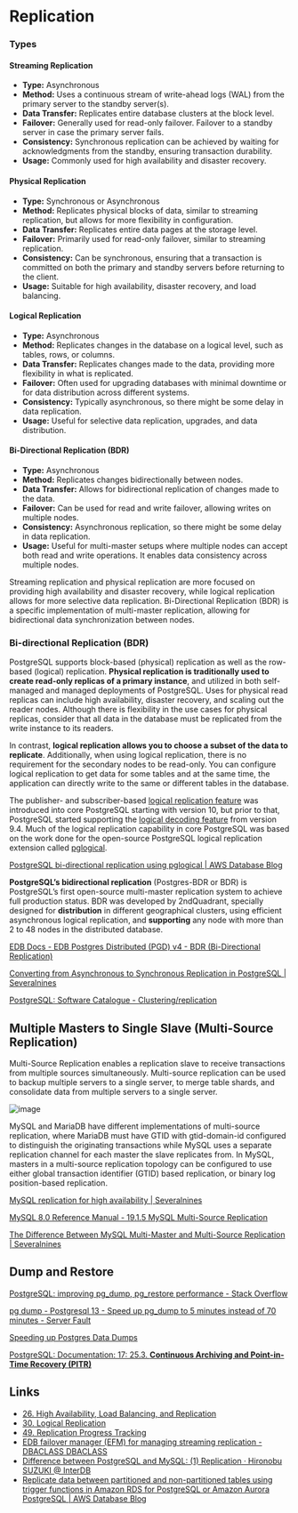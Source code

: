 # Replication

### Types

#### Streaming Replication

- **Type:** Asynchronous
- **Method:** Uses a continuous stream of write-ahead logs (WAL) from the primary server to the standby server(s).
- **Data Transfer:** Replicates entire database clusters at the block level.
- **Failover:** Generally used for read-only failover. Failover to a standby server in case the primary server fails.
- **Consistency:** Synchronous replication can be achieved by waiting for acknowledgments from the standby, ensuring transaction durability.
- **Usage:** Commonly used for high availability and disaster recovery.

#### Physical Replication

- **Type:** Synchronous or Asynchronous
- **Method:** Replicates physical blocks of data, similar to streaming replication, but allows for more flexibility in configuration.
- **Data Transfer:** Replicates entire data pages at the storage level.
- **Failover:** Primarily used for read-only failover, similar to streaming replication.
- **Consistency:** Can be synchronous, ensuring that a transaction is committed on both the primary and standby servers before returning to the client.
- **Usage:** Suitable for high availability, disaster recovery, and load balancing.

#### Logical Replication

- **Type:** Asynchronous
- **Method:** Replicates changes in the database on a logical level, such as tables, rows, or columns.
- **Data Transfer:** Replicates changes made to the data, providing more flexibility in what is replicated.
- **Failover:** Often used for upgrading databases with minimal downtime or for data distribution across different systems.
- **Consistency:** Typically asynchronous, so there might be some delay in data replication.
- **Usage:** Useful for selective data replication, upgrades, and data distribution.

#### Bi-Directional Replication (BDR)

- **Type:** Asynchronous
- **Method:** Replicates changes bidirectionally between nodes.
- **Data Transfer:** Allows for bidirectional replication of changes made to the data.
- **Failover:** Can be used for read and write failover, allowing writes on multiple nodes.
- **Consistency:** Asynchronous replication, so there might be some delay in data replication.
- **Usage:** Useful for multi-master setups where multiple nodes can accept both read and write operations. It enables data consistency across multiple nodes.

Streaming replication and physical replication are more focused on providing high availability and disaster recovery, while logical replication allows for more selective data replication. Bi-Directional Replication (BDR) is a specific implementation of multi-master replication, allowing for bidirectional data synchronization between nodes.

### Bi-directional Replication (BDR)

PostgreSQL supports block-based (physical) replication as well as the row-based (logical) replication. **Physical replication is traditionally used to create read-only replicas of a primary instance**, and utilized in both self-managed and managed deployments of PostgreSQL. Uses for physical read replicas can include high availability, disaster recovery, and scaling out the reader nodes. Although there is flexibility in the use cases for physical replicas, consider that all data in the database must be replicated from the write instance to its readers.

In contrast, **logical replication allows you to choose a subset of the data to replicate**. Additionally, when using logical replication, there is no requirement for the secondary nodes to be read-only. You can configure logical replication to get data for some tables and at the same time, the application can directly write to the same or different tables in the database.

The publisher- and subscriber-based [logical replication feature](https://www.postgresql.org/docs/current/logical-replication.html) was introduced into core PostgreSQL starting with version 10, but prior to that, PostgreSQL started supporting the [logical decoding feature](https://www.postgresql.org/docs/current/logicaldecoding-explanation.html) from version 9.4. Much of the logical replication capability in core PostgreSQL was based on the work done for the open-source PostgreSQL logical replication extension called [pglogical](https://github.com/2ndQuadrant/pglogical).

[PostgreSQL bi-directional replication using pglogical | AWS Database Blog](https://aws.amazon.com/blogs/database/postgresql-bi-directional-replication-using-pglogical/)

**PostgreSQL’s bidirectional replication** (Postgres-BDR or BDR) is PostgreSQL’s first open-source multi-master replication system to achieve full production status. BDR was developed by 2ndQuadrant, specially designed for **distribution** in different geographical clusters, using efficient asynchronous logical replication, and **supporting** any node with more than 2 to 48 nodes in the distributed database.

[EDB Docs - EDB Postgres Distributed (PGD) v4 - BDR (Bi-Directional Replication)](https://www.enterprisedb.com/docs/pgd/4/bdr/)

[Converting from Asynchronous to Synchronous Replication in PostgreSQL | Severalnines](https://severalnines.com/database-blog/converting-asynchronous-synchronous-replication-postgresql)

[PostgreSQL: Software Catalogue - Clustering/replication](https://www.postgresql.org/download/products/3-clusteringreplication/)

## Multiple Masters to Single Slave (Multi-Source Replication)

Multi-Source Replication enables a replication slave to receive transactions from multiple sources simultaneously. Multi-source replication can be used to backup multiple servers to a single server, to merge table shards, and consolidate data from multiple servers to a single server.

![image](https://severalnines.com/wp-content/uploads/2022/05/07-mysql-rep-wp.jpeg)

MySQL and MariaDB have different implementations of multi-source replication, where MariaDB must have GTID with gtid-domain-id configured to distinguish the originating transactions while MySQL uses a separate replication channel for each master the slave replicates from. In MySQL, masters in a multi-source replication topology can be configured to use either global transaction identifier (GTID) based replication, or binary log position-based replication.

[MySQL replication for high availability | Severalnines](https://severalnines.com/resources/whitepapers/mysql-replication-high-availability/)

[MySQL 8.0 Reference Manual - 19.1.5 MySQL Multi-Source Replication](https://dev.mysql.com/doc/refman/8.0/en/replication-multi-source.html)

[The Difference Between MySQL Multi-Master and Multi-Source Replication | Severalnines](https://severalnines.com/blog/difference-between-mysql-multi-master-and-multi-source-replication/)

## Dump and Restore

[PostgreSQL: improving pg\_dump, pg\_restore performance - Stack Overflow](https://stackoverflow.com/questions/2094963/postgresql-improving-pg-dump-pg-restore-performance)

[pg dump - Postgresql 13 - Speed up pg\_dump to 5 minutes instead of 70 minutes - Server Fault](https://serverfault.com/questions/1081642/postgresql-13-speed-up-pg-dump-to-5-minutes-instead-of-70-minutes)

[Speeding up Postgres Data Dumps](https://www.iseatz.com/blog/speeding-up-postgres-data-dumps)

[PostgreSQL: Documentation: 17: 25.3. **Continuous Archiving and Point-in-Time Recovery (PITR)**](https://www.postgresql.org/docs/current/continuous-archiving.html)

## Links

- [26. High Availability, Load Balancing, and Replication](https://www.postgresql.org/docs/12/high-availability.html)
- [30. Logical Replication](https://www.postgresql.org/docs/12/logical-replication.html)
- [49. Replication Progress Tracking](https://www.postgresql.org/docs/12/replication-origins.html)
- [EDB failover manager (EFM) for managing streaming replication - DBACLASS DBACLASS](https://dbaclass.com/article/edb-failover-managerefm-for-managing-streaming-replication/)
- [Difference between PostgreSQL and MySQL: (1) Replication · Hironobu SUZUKI @ InterDB](https://www.interdb.jp/blog/pgsql/pg_vs_my_01/)
- [Replicate data between partitioned and non-partitioned tables using trigger functions in Amazon RDS for PostgreSQL or Amazon Aurora PostgreSQL | AWS Database Blog](https://aws.amazon.com/blogs/database/replicate-data-between-partitioned-and-non-partitioned-tables-using-trigger-functions-in-amazon-rds-for-postgresql-or-amazon-aurora-postgresql/)

